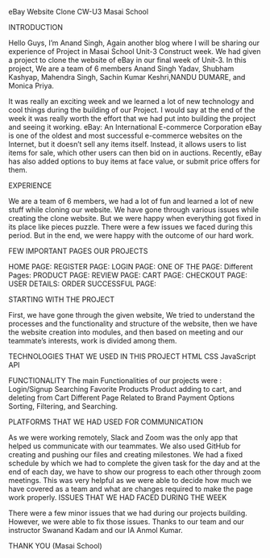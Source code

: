 
eBay Website Clone CW-U3 Masai School

INTRODUCTION

Hello Guys, I’m Anand Singh, Again another blog where I will be sharing our experience of Project in 
Masai School
 Unit-3 Construct week. We had given a project to clone the website of eBay in our final week of Unit-3. In this project, We are a team of 6 members 
Anand Singh Yadav, Shubham Kashyap, Mahendra Singh, Sachin Kumar Keshri,NANDU DUMARE, and Monica Priya.

It was really an exciting week and we learned a lot of new technology and cool things during the building of our Project. I would say at the end of the week it was really worth the effort that we had put into building the project and seeing it working.
eBay: An International E-commerce Corporation
eBay is one of the oldest and most successful e-commerce websites on the Internet, but it doesn’t sell any items itself. Instead, it allows users to list items for sale, which other users can then bid on in auctions. Recently, eBay has also added options to buy items at face value, or submit price offers for them.

EXPERIENCE

We are a team of 6 members, we had a lot of fun and learned a lot of new stuff while cloning our website. We have gone through various issues while creating the clone website. But we were happy when everything got fixed in its place like pieces puzzle. There were a few issues we faced during this period. But in the end, we were happy with the outcome of our hard work.

FEW IMPORTANT PAGES OUR PROJECTS

HOME PAGE:
REGISTER PAGE:
LOGIN PAGE:
ONE OF THE PAGE:
Different Pages:
PRODUCT PAGE:
REVIEW PAGE:
CART PAGE:
CHECKOUT PAGE:
USER DETAILS:
ORDER SUCCESSFUL PAGE:

STARTING WITH THE PROJECT

First, we have gone through the given website, We tried to understand the processes and the functionality and structure of the website, then we have the website creation into modules, and then based on meeting and our teammate’s interests, work is divided among them.

TECHNOLOGIES THAT WE USED IN THIS PROJECT
HTML
CSS
JavaScript
API

FUNCTIONALITY
The main Functionalities of our projects were :
Login/Signup
Searching
Favorite Products
Product adding to cart, and deleting from Cart
Different Page Related to Brand
Payment Options
Sorting, Filtering, and Searching.

PLATFORMS THAT WE HAD USED FOR COMMUNICATION

As we were working remotely, Slack and Zoom was the only app that helped us communicate with our teammates. We also used GitHub for creating and pushing our files and creating milestones. We had a fixed schedule by which we had to complete the given task for the day and at the end of each day, we have to show our progress to each other through zoom meetings. This was very helpful as we were able to decide how much we have covered as a team and what are changes required to make the page work properly.
ISSUES THAT WE HAD FACED DURING THE WEEK

There were a few minor issues that we had during our projects building. However, we were able to fix those issues. Thanks to our team and our instructor 
Swanand Kadam
 and our IA Anmol Kumar.
 
THANK YOU (Masai School)
